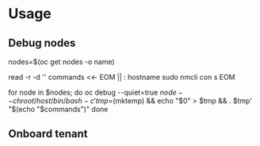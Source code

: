 # Usage

## Debug nodes

nodes=$(oc get nodes -o name)

read -r -d '' commands <<- EOM || :
hostname
sudo nmcli con s
EOM

for node in $nodes; do
    oc debug --quiet=true $node -- chroot /host /bin/bash -c 'tmp=$(mktemp) && echo "$0" > $tmp && . $tmp' "$(echo "$commands")"
done

## Onboard tenant
